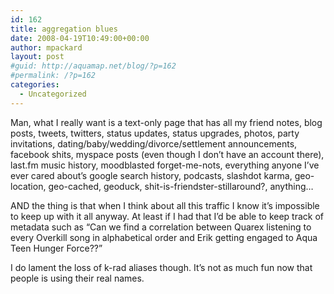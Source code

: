 ```yaml
---
id: 162
title: aggregation blues
date: 2008-04-19T10:49:00+00:00
author: mpackard
layout: post
#guid: http://aquamap.net/blog/?p=162
#permalink: /?p=162
categories:
  - Uncategorized
---
```

Man, what I really want is a text-only page that has all my friend notes, blog posts, tweets, twitters, status updates, status upgrades, photos, party invitations, dating/baby/wedding/divorce/settlement announcements, facebook shits, myspace posts (even though I don&#8217;t have an account there), last.fm music history, moodblasted forget-me-nots, everything anyone I&#8217;ve ever cared about&#8217;s google search history, podcasts, slashdot karma, geo-location, geo-cached, geoduck, shit-is-friendster-stillaround?, anything&#8230;

AND the thing is that when I think about all this traffic I know it&#8217;s impossible to keep up with it all anyway. At least if I had that I&#8217;d be able to keep track of metadata such as &#8220;Can we find a correlation between Quarex listening to every Overkill song in alphabetical order and Erik getting engaged to Aqua Teen Hunger Force??&#8221;

I do lament the loss of k-rad aliases though. It&#8217;s not as much fun now that people is using their real names.

